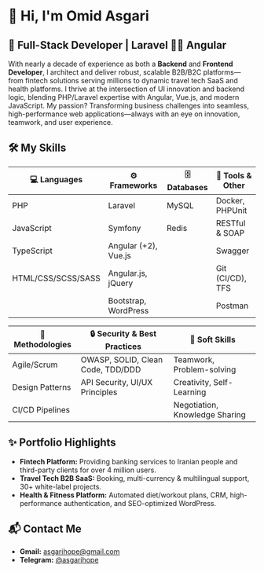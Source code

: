 # 👋 Hi, I'm Omid Asgari

## 🚀 Full-Stack Developer | Laravel 🫶🏻 Angular 

With nearly a decade of experience as both a **Backend** and **Frontend Developer**, I architect and deliver robust, scalable B2B/B2C platforms—from fintech solutions serving millions to dynamic travel tech SaaS and health platforms. I thrive at the intersection of UI innovation and backend logic, blending PHP/Laravel expertise with Angular, Vue.js, and modern JavaScript. My passion? Transforming business challenges into seamless, high-performance web applications—always with an eye on innovation, teamwork, and user experience.


## 🛠️ My Skills
<div align="center">
  
| 💻 Languages       | ⚙️ Frameworks           | 🗄️ Databases      | 🧰 Tools & Other     |
|-------------------|-------------------------|-------------------|----------------------|
| PHP               | Laravel                 | MySQL             | Docker, PHPUnit      |
| JavaScript        | Symfony                 | Redis             | RESTful & SOAP       |
| TypeScript        | Angular (+2), Vue.js    |                   | Swagger              |
| HTML/CSS/SCSS/SASS| Angular.js, jQuery      |                   | Git (CI/CD), TFS     |
|                   | Bootstrap, WordPress    |                   | Postman              |

</div>

<div align="center">
  
| 🧠 Methodologies         | 🔒 Security & Best Practices      | 🤝 Soft Skills                |
|-------------------------|----------------------------------|------------------------------|
| Agile/Scrum             | OWASP, SOLID, Clean Code, TDD/DDD| Teamwork, Problem-solving    |
| Design Patterns         | API Security, UI/UX Principles   | Creativity, Self-Learning    |
| CI/CD Pipelines         |                                  | Negotiation, Knowledge Sharing|

</div>


## ✨ Portfolio Highlights

- **Fintech Platform:** Providing banking services to Iranian people and third-party clients for over 4 million users.
- **Travel Tech B2B SaaS:** Booking, multi-currency & multilingual support, 30+ white-label projects.
- **Health & Fitness Platform:** Automated diet/workout plans, CRM, high-performance authentication, and SEO-optimized WordPress.


## 📬 Contact Me

- **Gmail:** [asgarihope@gmail.com](mailto:asgarihope@gmail.com)
- **Telegram:** [@asgarihope](https://t.me/thisisomid)
